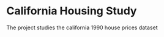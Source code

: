 <h1>California Housing Study</h1>
<p>The project studies the california 1990 house prices dataset</p>